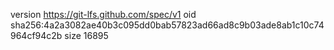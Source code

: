 version https://git-lfs.github.com/spec/v1
oid sha256:4a2a3082ae40b3c095dd0bab57823ad66ad8c9b03ade8ab1c10c74964cf94c2b
size 16895
